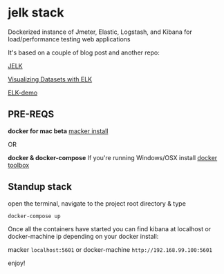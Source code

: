 # jelk stack
Dockerized instance of Jmeter, Elastic, Logstash, and Kibana for load/performance testing web applications

It's based on a couple of blog post and another repo:

[JELK](http://ecmarchitect.com/archives/2014/09/09/3932) 

[Visualizing Datasets with ELK](http://blog.webkid.io/visualize-datasets-with-elk/)

[ELK-demo](https://github.com/joppa27/ELK-demo)


## PRE-REQS
**docker for mac beta**
[macker install](https://docs.docker.com/docker-for-mac/)

OR

**docker & docker-compose**
If you're running Windows/OSX install [docker toolbox](https://www.docker.com/docker-toolbox)
  
## Standup stack

open the terminal, navigate to the project root directory & type

`docker-compose up`

Once all the containers have started you can find kibana at localhost or docker-machine ip depending on your docker install:

macker `localhost:5601`
or
docker-machine `http://192.168.99.100:5601`

enjoy!
